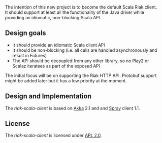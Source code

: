 
The intention of this new project is to become the default Scala Riak client.
It should support at least all the functionality of the Java driver while
providing an idiomatic, non-blocking Scala API.


## Design goals

- It should provide an idiomatic Scala client API
- It should be non-blocking (i.e. all calls are handled asynchronously and result in Futures)
- The API should be decoupled from any other library, so no Play2 or Scalaz iteratees as part
  of the exposed API

The initial focus will be on supporting the Riak HTTP API. Protobuf support might be added
later but it has a low priority at the moment.


## Design and Implementation

The _riak-scala-client_ is based on [Akka] 2.1 and and [Spray] client 1.1.


## License

The _riak-scala-client_ is licensed under [APL 2.0].


  [Akka]:    http://akka.io/
  [Spray]:    http://spray.io/
  [APL 2.0]: http://www.apache.org/licenses/LICENSE-2.0
